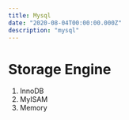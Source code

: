 ```yaml
---
title: Mysql
date: "2020-08-04T00:00:00.000Z"
description: "mysql"
---
```


# Storage Engine

1. InnoDB
2. MyISAM
3. Memory
